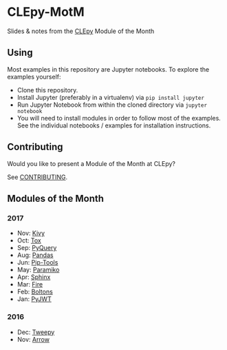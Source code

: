 # CLEpy-MotM

Slides & notes from the [CLEpy](http://clepy.org/) Module of the Month

## Using

Most examples in this repository are Jupyter notebooks. To explore the examples
yourself:

- Clone this repository.
- Install Jupyter (preferably in a virtualenv) via `pip install jupyter`
- Run Jupyter Notebook from within the cloned directory via `jupyter notebook`
- You will need to install modules in order to follow most of the examples. See the individual notebooks / examples for installation instructions.

## Contributing

Would you like to present a Module of the Month at CLEpy?

See [CONTRIBUTING](CONTRIBUTING.md).

## Modules of the Month

### 2017

- Nov: [Kivy](Kivy/Kivy.ipynb)
- Oct: [Tox](Tox/Tox.ipynb)
- Sep: [PyQuery](PyQuery/PyQuery-MotM.ipynb)
- Aug: [Pandas](Pandas/Pandas-motm.ipynb)
- Jun: [Pip-Tools](Pip-Tools/Pip-Tools.ipynb)
- May: [Paramiko](Paramiko/paramiko-motm.ipynb)
- Apr: [Sphinx](Sphinx/sphinx.ipynb)
- Mar: [Fire](Fire/Fire.ipynb)
- Feb: [Boltons](Boltons/Boltons.ipynb)
- Jan: [PyJWT](PyJWT/PyJWT.ipynb)

### 2016

- Dec: [Tweepy](Tweepy/Tweepy.ipynb)
- Nov: [Arrow](Arrow/Arrow.ipynb)
